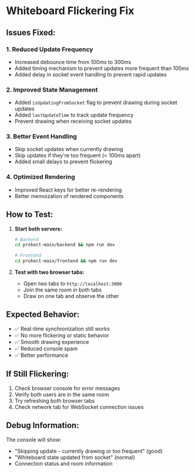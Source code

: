 # Whiteboard Flickering Fix

## Issues Fixed:

### 1. **Reduced Update Frequency**
- Increased debounce time from 100ms to 300ms
- Added timing mechanism to prevent updates more frequent than 100ms
- Added delay in socket event handling to prevent rapid updates

### 2. **Improved State Management**
- Added `isUpdatingFromSocket` flag to prevent drawing during socket updates
- Added `lastUpdateTime` to track update frequency
- Prevent drawing when receiving socket updates

### 3. **Better Event Handling**
- Skip socket updates when currently drawing
- Skip updates if they're too frequent (< 100ms apart)
- Added small delays to prevent flickering

### 4. **Optimized Rendering**
- Improved React keys for better re-rendering
- Better memoization of rendered components

## How to Test:

1. **Start both servers:**
   ```bash
   # Backend
   cd prokect-main/backend && npm run dev
   
   # Frontend
   cd prokect-main/frontend && npm run dev
   ```

2. **Test with two browser tabs:**
   - Open two tabs to `http://localhost:3000`
   - Join the same room in both tabs
   - Draw on one tab and observe the other

## Expected Behavior:
- ✅ Real-time synchronization still works
- ✅ No more flickering or static behavior
- ✅ Smooth drawing experience
- ✅ Reduced console spam
- ✅ Better performance

## If Still Flickering:
1. Check browser console for error messages
2. Verify both users are in the same room
3. Try refreshing both browser tabs
4. Check network tab for WebSocket connection issues

## Debug Information:
The console will show:
- "Skipping update - currently drawing or too frequent" (good)
- "Whiteboard state updated from socket" (normal)
- Connection status and room information




